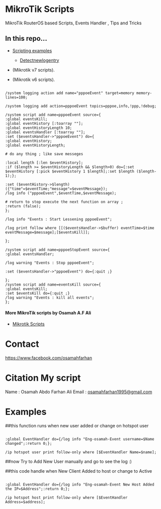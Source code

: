 # MikroTik Scripts

MikroTik RouterOS based Scripts, Events Handler , Tips and Tricks

## In this repo...

- [Scripting examples](https://help.mikrotik.com/docs/display/ROS/Scripting+examples?src=contextnavpagetreemode)
  - [Detectnewlogentry](https://help.mikrotik.com/docs/display/ROS/Scripting+examples#Scriptingexamples-Detectnewlogentry)

-  (Mikrotik v7 scripts).
-  (Mikrotik v6 scripts).
```"RouterOS Script"

/system logging action add name="pppoeEvent" target=memory memory-lines=100;

/system logging add action=pppoeEvent topics=pppoe,info,!ppp,!debug;

/system script add name=pppoeEvent source={
:global eventsKill;
:global eventHistory [:toarray ""];
:global eventHistoryLength 10;
:global eventsHandler [:toarray ""];
:set ($eventsHandler->"pppoeEvent") do={
:global eventHistory;
:global eventHistoryLength;

# do any thing ; like save messeges 

:local length [:len $eventHistory];
:if ($length >= $eventHistoryLength && $length>0) do={:set $eventHistory [:pick $eventHistory 1 $length];:set $length ($length-1);};

:set ($eventHistory->$length) ({"time"=$eventTime;"message"=$eventMessage});
/log info ("pppoeEvent",$eventTime,$eventMessage);

# return to stop execute the next function on array ; 
:return (false);
};

/log info "Events : Start Lessening pppoeEvent";

/log print follow where [[($eventsHandler->$buffer) eventTime=$time eventMessage=$message];[$eventsKill]];

};

/system script add name=pppoeStopEvent source={
:global eventsHandler;

/log warning "Events : Stop pppoeEvent";

:set ($eventsHandler->"pppoeEvent") do={:quit ;}

};
/system script add name=eventsKill source={
:global eventsKill;
:set $eventsKill do={:quit ;}
/log warning "Events : kill all events";
};

```

#### More MikroTik scripts by Osamah A.F Ali

- [Mikrotik Scripts](https://github.com/osamahfarhan/mikrotik)

# Contact

https://www.facebook.com/osamahfarhan

# Citation My script
Name : Osamah Abdo Farhan Ali
Email : osamahfarhan1995@gmail.com


# Examples

##this function runs when new user added or change on hotspot user

```RouterOS Script

:global EventHandler do={/log info "Eng-osamah-Event username=$Name changed";:return 0;};

/ip hotspot user print follow-only where [$EventHandler Name=$name];

```
##now Try to Add New User manually and go to see the log :)

##this code handle when New Client Added to host or change to Active

```RouterOS Script

:global EventHandler do={/log info "Eng-osamah-Event New Host Added the IP=$Address";:return 0;};

/ip hotspot host print follow-only where [$EventHandler Address=$address];

```
